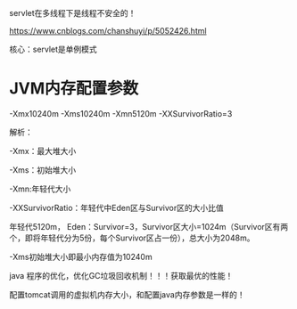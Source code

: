 servlet在多线程下是线程不安全的！

https://www.cnblogs.com/chanshuyi/p/5052426.html

核心：servlet是单例模式



# JVM内存配置参数

-Xmx10240m -Xms10240m -Xmn5120m -XXSurvivorRatio=3

解析：

-Xmx：最大堆大小

-Xms：初始堆大小

-Xmn:年轻代大小

-XXSurvivorRatio：年轻代中Eden区与Survivor区的大小比值

年轻代5120m， Eden：Survivor=3，Survivor区大小=1024m（Survivor区有两个，即将年轻代分为5份，每个Survivor区占一份），总大小为2048m。

-Xms初始堆大小即最小内存值为10240m





java 程序的优化，优化GC垃圾回收机制！！！获取最优的性能！





配置tomcat调用的虚拟机内存大小，和配置java内存参数是一样的！